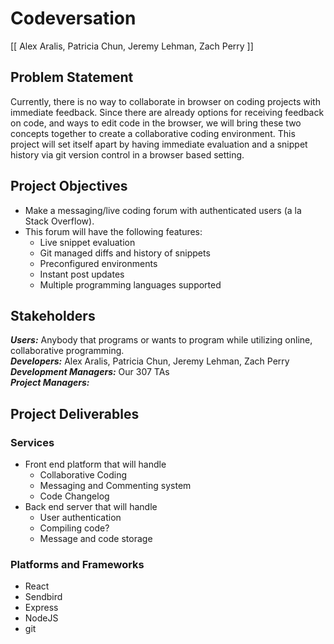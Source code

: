# Codeversation
[[ Alex Aralis, Patricia Chun, Jeremy Lehman, Zach Perry ]]

## Problem Statement

Currently, there is no way to collaborate in browser on coding projects with immediate feedback. Since there are already options for receiving feedback on code, and ways to edit code in the browser, we will bring these two concepts together to create a collaborative coding environment. This project will set itself apart by having immediate evaluation and a snippet history via git version control in a browser based setting.

## Project Objectives

- Make a messaging/live coding forum with authenticated users (a la Stack Overflow).
- This forum will have the following features:
    - Live snippet evaluation
    - Git managed diffs and history of snippets
    - Preconfigured environments
    - Instant post updates
    - Multiple programming languages supported

## Stakeholders

***Users:*** Anybody that programs or wants to program while utilizing online, collaborative programming.  
***Developers:*** Alex Aralis, Patricia Chun, Jeremy Lehman, Zach Perry  
***Development Managers:*** Our 307 TAs  
***Project Managers:***  

## Project Deliverables

### Services
- Front end platform that will handle
    - Collaborative Coding
    - Messaging and Commenting system
    - Code Changelog
-  Back end server that will handle
    - User authentication
    - Compiling code?
    - Message and code storage

### Platforms and Frameworks
- React
- Sendbird
- Express
- NodeJS
- git
